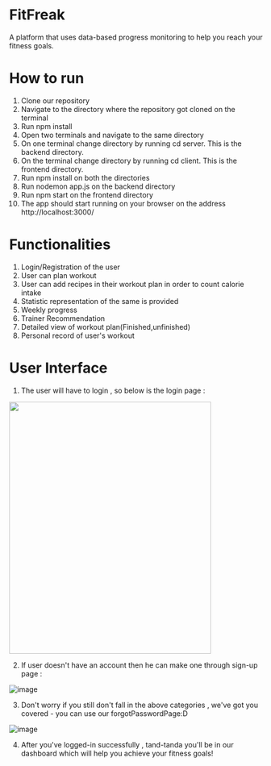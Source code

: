 # FitFreak
A platform that uses data-based progress monitoring to help you reach your fitness goals. 
# How to run
1. Clone our repository
3. Navigate to the directory where the repository got cloned on the terminal
4. Run npm install
5. Open two terminals and navigate to the same directory
6. On one terminal change directory by running cd server. This is the backend directory.
7. On the terminal change directory by running cd client. This is the frontend directory.
8. Run npm install on both the directories
9. Run nodemon app.js on the backend directory
10. Run npm start on the frontend directory
11. The app should start running on your browser on the address http://localhost:3000/
# Functionalities
1. Login/Registration of the user
2. User can plan workout
3. User can add recipes in their workout plan in order to count calorie intake
4. Statistic representation of the same is provided
5. Weekly progress
6. Trainer Recommendation
7. Detailed view of workout plan(Finished,unfinished)
8. Personal record of user's workout
# User Interface
1. The user will have to login , so below is the login page :

<img src="![image](https://user-images.githubusercontent.com/83269481/147364928-28388d16-56fe-4cd1-9222-2a95d7576fd5.png)" width="400" height="500"></img>

2. If user doesn't have an account then he can make one through sign-up page :

![image](https://user-images.githubusercontent.com/83269481/147365033-93823506-b46c-4f43-bb78-4340a0fcd3e2.png)

3. Don't worry if you still don't fall in the above categories , we've got you covered - you can use our forgotPasswordPage:D

![image](https://user-images.githubusercontent.com/83269481/147365116-3d686796-0280-4a98-a0d4-5a552bdb34b9.png)

4. After you've logged-in successfully , tand-tanda you'll be in our dashboard which will help you achieve your fitness goals!












